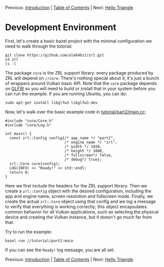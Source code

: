 Previous: [Introduction](001_Introduction.md) | [Table of Contents](README.md) | Next: [Hello Triangle](003_Hello_Triangle.md)

# Development Environment

First, let's create a basic bazel project with the minimal configuration we need to walk through the tutorial:

```
git clone https://github.com/ale64bit/zrl.git
cd zrl
ls -l
```

The package `core` is the ZRL support library: every package produced by ZRL will depend on `//core`. There's nothing special about it; it's just a bunch of wrappers around Vulkan basic API. Note that the `core` package depends on [GLFW](https://www.glfw.org/) so you will need to build or install that in your system before you can run the example. If you are running Ubuntu, you can do:

```
sudo apt-get install libglfw3 libglfw3-dev
```

Now, let's walk over the basic example code in [tutorial/part2/main.cc](https://github.com/ale64bit/zrl/blob/master/tutorial/part2/main.cc):

```
#include "core/Core.h"
#include "core/Log.h"

int main() {
  const zrl::Config config{/* app_name */ "part2",
                           /* engine_name */ "zrl",
                           /* width */ 1920,
                           /* height */ 1080,
                           /* fullscreen*/ false,
                           /* debug*/ true};
  zrl::Core core(config);
  LOG(INFO) << "Ready!" << std::endl;
  return 0;
}
```

Here we first include the headers for the ZRL support library. Then we create a `zrl::Config` object with the desired configuration, including the app and engine name, screen resolution and fullscreen mode. Finally, we create the actual `zrl::Core` object using that config and we log a message to verify that everything is working correctly; this object encapsulates common behavior for all Vulkan applications, such as selecting the physical device and creating the Vulkan instance, but it doesn't go much far from that.

Try to run the example:

```
bazel run //tutorial/part2:main
```

If you can see the `Ready!` log message, you are all set.

Previous: [Introduction](001_Introduction.md) | [Table of Contents](README.md) | Next: [Hello Triangle](003_Hello_Triangle.md)


